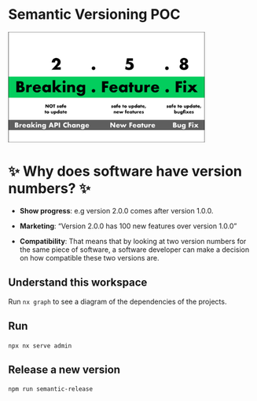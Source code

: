 # Semantic Versioning POC

<a alt="Semantic Versioning" href="https://semver.org/" target="_blank" rel="noreferrer"><img src="./assets/semantic-release-versioning.png" width="400"></a>

# ✨ **Why does software have version numbers?** ✨

- **Show progress**: e.g version 2.0.0 comes after version 1.0.0.

- **Marketing**: “Version 2.0.0 has 100 new features over version 1.0.0”

- **Compatibility**: That means that by looking at two version numbers for the same piece of software, a software developer can make a decision on how compatible these two versions are.

## Understand this workspace

Run `nx graph` to see a diagram of the dependencies of the projects.

## Run

`npx nx serve admin`

## Release a new version

`npm run semantic-release`
